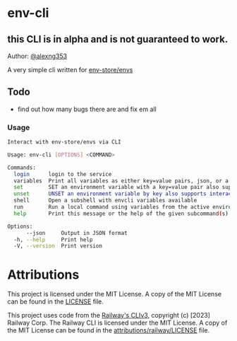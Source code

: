 # env-cli

## this CLI is in alpha and is not guaranteed to work.

Author: [@alexng353](https://github.com/alexng353)

A very simple cli written for [env-store/envs](https://github.com/env-store/envs)

## Todo

- find out how many bugs there are and fix em all

### Usage

```bash
Interact with env-store/envs via CLI

Usage: env-cli [OPTIONS] <COMMAND>

Commands:
  login      login to the service
  variables  Print all variables as either key=value pairs, json, or a table
  set        SET an environment variable with a key=value pair also supports interactive mode
  unset      UNSET an environment variable by key also supports interactive mode
  shell      Open a subshell with envcli variables available
  run        Run a local command using variables from the active environment
  help       Print this message or the help of the given subcommand(s)

Options:
      --json     Output in JSON format
  -h, --help     Print help
  -V, --version  Print version
```

# Attributions

This project is licensed under the MIT License. A copy of the MIT License can be found in the [LICENSE](LICENSE) file.

This project uses code from the [Railway's CLIv3](https://github.com/railwayapp/cli), copyright (c) [2023] Railway Corp. The Railway CLI is licensed under the MIT License. A copy of the MIT License can be found in the [attributions/railway/LICENSE](attributions/railway/LICENSE) file.

